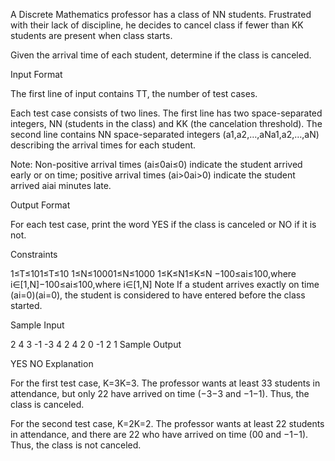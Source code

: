 A Discrete Mathematics professor has a class of NN students. Frustrated with their lack of discipline, he decides to cancel class if fewer than KK students are present when class starts.

Given the arrival time of each student, determine if the class is canceled.

Input Format

The first line of input contains TT, the number of test cases.

Each test case consists of two lines. The first line has two space-separated integers, NN (students in the class) and KK (the cancelation threshold). 
The second line contains NN space-separated integers (a1,a2,…,aNa1,a2,…,aN) describing the arrival times for each student.

Note: Non-positive arrival times (ai≤0ai≤0) indicate the student arrived early or on time; positive arrival times (ai>0ai>0) indicate the student arrived aiai minutes late.

Output Format

For each test case, print the word YES if the class is canceled or NO if it is not.

Constraints

1≤T≤101≤T≤10
1≤N≤10001≤N≤1000
1≤K≤N1≤K≤N
−100≤ai≤100,where i∈[1,N]−100≤ai≤100,where i∈[1,N]
Note 
If a student arrives exactly on time (ai=0)(ai=0), the student is considered to have entered before the class started.

Sample Input

2
4 3
-1 -3 4 2
4 2
0 -1 2 1
Sample Output

YES
NO
Explanation

For the first test case, K=3K=3. The professor wants at least 33 students in attendance, but only 22 have arrived on time (−3−3 and −1−1). Thus, the class is canceled.

For the second test case, K=2K=2. The professor wants at least 22 students in attendance, and there are 22 who have arrived on time (00 and −1−1). Thus, the class is not canceled.